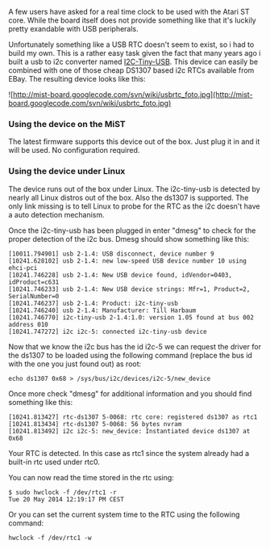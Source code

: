 A few users have asked for a real time clock to be used with the Atari
ST core. While the board itself does not provide something like that
it's luckily pretty exandable with USB peripherals.

Unfortunately something like a USB RTC doesn't seem to exist, so i had
to build my own. This is a rather easy task given the fact that many
years ago i built a usb to i2c converter named  [I2C-Tiny-USB](http://www.harbaum.org/till/i2c_tiny_usb/). This device can easily be combined with one of those cheap DS1307 based i2c RTCs available from EBay. The resulting device looks like this:

![http://mist-board.googlecode.com/svn/wiki/usbrtc_foto.jpg](http://mist-board.googlecode.com/svn/wiki/usbrtc_foto.jpg)

### Using the device on the MiST ###

The latest firmware supports this device out of the box. Just plug it in and it will be used. No configuration required.

### Using the device under Linux ###

The device runs out of the box under Linux. The i2c-tiny-usb is detected by nearly all Linux distros out of the box. Also the ds1307 is supported. The only link missing is to tell Linux to probe for the RTC as the i2c doesn't have a auto detection mechanism.

Once the i2c-tiny-usb has been plugged in enter "dmesg" to check for the proper detection of the i2c bus. Dmesg should show something like this:

```
[10011.794901] usb 2-1.4: USB disconnect, device number 9
[10241.628102] usb 2-1.4: new low-speed USB device number 10 using ehci-pci
[10241.746228] usb 2-1.4: New USB device found, idVendor=0403, idProduct=c631
[10241.746233] usb 2-1.4: New USB device strings: Mfr=1, Product=2, SerialNumber=0
[10241.746237] usb 2-1.4: Product: i2c-tiny-usb
[10241.746240] usb 2-1.4: Manufacturer: Till Harbaum
[10241.746770] i2c-tiny-usb 2-1.4:1.0: version 1.05 found at bus 002 address 010
[10241.747272] i2c i2c-5: connected i2c-tiny-usb device
```

Now that we know the i2c bus has the id i2c-5 we can request the driver for the ds1307 to be loaded using the following command (replace the bus id with the one you just found out) as root:

```
echo ds1307 0x68 > /sys/bus/i2c/devices/i2c-5/new_device 
```

Once more check "dmesg" for additional information and you should find something like this:

```
[10241.813427] rtc-ds1307 5-0068: rtc core: registered ds1307 as rtc1
[10241.813434] rtc-ds1307 5-0068: 56 bytes nvram
[10241.813492] i2c i2c-5: new_device: Instantiated device ds1307 at 0x68
```

Your RTC is detected. In this case as rtc1 since the system already had a built-in rtc used under rtc0.

You can now read the time stored in the rtc using:

```
$ sudo hwclock -f /dev/rtc1 -r
Tue 20 May 2014 12:19:17 PM CEST  
```

Or you can set the current system time to the RTC using the following command:

```
hwclock -f /dev/rtc1 -w
```